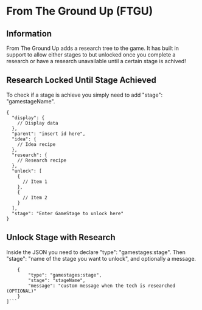 # From The Ground Up (FTGU)

## Information

From The Ground Up adds a research tree to the game. It has built in support to allow either stages to but unlocked once you complete
a research or have a research unavailable until a certain stage is achived!

## Research Locked Until Stage Achieved

To check if a stage is achieve you simply need to add "stage": "gamestageName".

```
{
  "display": {
    // Display data
  },
  "parent": "insert id here",
  "idea": {
    // Idea recipe
  },
  "research": {
    // Research recipe
  },
  "unlock": [
    {
      // Item 1
    },
    {
      // Item 2
    }
  ],
  "stage": "Enter GameStage to unlock here"
}
```

## Unlock Stage with Research

Inside the JSON you need to declare "type": "gamestages:stage". Then "stage": "name of the stage you want to unlock", and optionally a message.

```"unlock": [
	{ 
		"type": "gamestages:stage", 
		"stage": "stageName", 
		"message": "custom message when the tech is researched (OPTIONAL)" 
	}
]```
